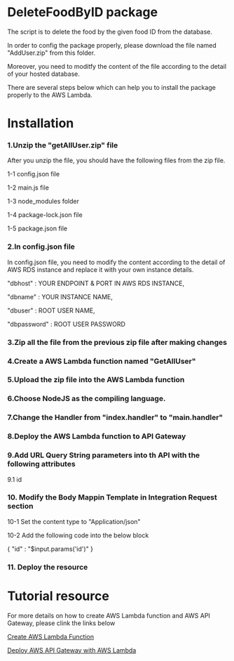 # DeleteFoodByID package

  The script is to delete the food by the given food ID from the database.
  
  In order to config the package properly, please download the file named "AddUser.zip" from this folder.

  Moreover, you need to moditfy the content of the file according to the detail of your hosted database.
  
  There are several steps below which can help you to install the package properly to the AWS Lambda.
# Installation
  
### 1.Unzip the "getAllUser.zip" file
  
  After you unzip the file, you should have the following files from the zip file.
  
  1-1 config.json file
  
  1-2 main.js file
  
  1-3 node_modules folder
  
  1-4 package-lock.json file
  
  1-5 package.json file

### 2.In config.json file
  
  In config.json file, you need to modify the content according to the detail of AWS RDS instance and replace it with your own instance details.
  
  "dbhost" : YOUR ENDPOINT & PORT IN AWS RDS INSTANCE,
  
  "dbname" : YOUR INSTANCE NAME,
  
  "dbuser" : ROOT USER NAME,
  
  "dbpassword" : ROOT USER PASSWORD
  
### 3.Zip all the file from the previous zip file after making changes

### 4.Create a AWS Lambda function named "GetAllUser"

### 5.Upload the zip file into the AWS Lambda function 

### 6.Choose NodeJS as the compiling language.

### 7.Change the Handler from "index.handler" to "main.handler"

### 8.Deploy the AWS Lambda function to API Gateway

### 9.Add URL Query String parameters into th API with the following attributes

9.1 id

### 10. Modify the Body Mappin Template in Integration Request section

10-1 Set the content type to "Application/json"

10-2 Add the following code into the below block

{
    "id" : "$input.params('id')"
}

### 11. Deploy the resource

# Tutorial resource

For more details on how to create AWS Lambda function and AWS API Gateway, please clink the links below

[Create AWS Lambda Function](https://docs.aws.amazon.com/en_us/lambda/latest/dg/getting-started.html)

[Deploy AWS API Gateway with AWS Lambda](https://docs.aws.amazon.com/en_us/apigateway/latest/developerguide/getting-started-with-lambda-integration.html)
